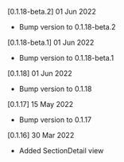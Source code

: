 [0.1.18-beta.2] 01 Jun 2022
- Bump version to 0.1.18-beta.2

[0.1.18-beta.1] 01 Jun 2022
- Bump version to 0.1.18-beta.1

[0.1.18] 01 Jun 2022
- Bump version to 0.1.18

[0.1.17] 15 May 2022
- Bump version to 0.1.17

[0.1.16] 30 Mar 2022
- Added SectionDetail view